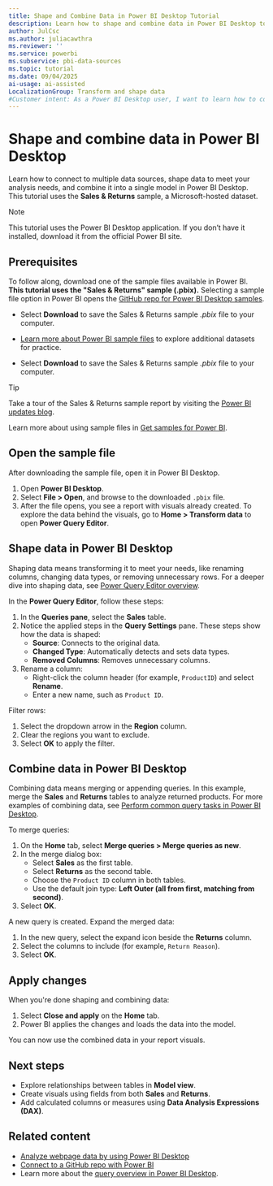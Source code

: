 ```yaml
---
title: Shape and Combine Data in Power BI Desktop Tutorial
description: Learn how to shape and combine data in Power BI Desktop to create data models and build reports. Follow this step-by-step tutorial
author: JulCsc
ms.author: juliacawthra
ms.reviewer: ''
ms.service: powerbi
ms.subservice: pbi-data-sources
ms.topic: tutorial
ms.date: 09/04/2025
ai-usage: ai-assisted
LocalizationGroup: Transform and shape data
#Customer intent: As a Power BI Desktop user, I want to learn how to connect to data sources, then shape and combine the data in Power Query Editor, so that I can create data models and build reports.
---
```


# Shape and combine data in Power BI Desktop

Learn how to connect to multiple data sources, shape data to meet your analysis needs, and combine it into a single model in Power BI Desktop. This tutorial uses the **Sales & Returns** sample, a Microsoft-hosted dataset.

> [!NOTE]  
> This tutorial uses the Power BI Desktop application. If you don’t have it installed, download it from the official Power BI site.

## Prerequisites

To follow along, download one of the sample files available in Power BI. **This tutorial uses the "Sales & Returns" sample (.pbix).** Selecting a sample file option in Power BI opens the [GitHub repo for Power BI Desktop samples](https://github.com/microsoft/powerbi-desktop-samples/blob/main/Sample%20Reports/Sales%20%26%20Returns%20Sample%20v201912.pbix). 

- Select **Download** to save the Sales & Returns sample *.pbix* file to your computer.  
- [Learn more about Power BI sample files](../create-reports/sample-datasets.md) to explore additional datasets for practice.

- Select **Download** to save the Sales & Returns sample *.pbix* file to your computer. 

> [!TIP]
> Take a tour of the Sales & Returns sample report by visiting the [Power BI updates blog](https://powerbi.microsoft.com/blog/take_a_tour_of_the_new_sales_returns_sample_report/).
>
> Learn more about using sample files in [Get samples for Power BI](../create-reports/sample-datasets.md).

## Open the sample file

After downloading the sample file, open it in Power BI Desktop.

1. Open **Power BI Desktop**.
1. Select **File > Open**, and browse to the downloaded `.pbix` file.
1. After the file opens, you see a report with visuals already created. To explore the data behind the visuals, go to **Home > Transform data** to open **Power Query Editor**.

## Shape data in Power BI Desktop

Shaping data means transforming it to meet your needs, like renaming columns, changing data types, or removing unnecessary rows. For a deeper dive into shaping data, see [Power Query Editor overview](../transform-model/desktop-query-overview.md).

In the **Power Query Editor**, follow these steps:

1. In the **Queries pane**, select the **Sales** table.
2. Notice the applied steps in the **Query Settings** pane. These steps show how the data is shaped:
   - **Source**: Connects to the original data.
   - **Changed Type**: Automatically detects and sets data types.
   - **Removed Columns**: Removes unnecessary columns.
3. Rename a column:
   - Right-click the column header (for example, `ProductID`) and select **Rename**.
   - Enter a new name, such as `Product ID`.

Filter rows:

1. Select the dropdown arrow in the **Region** column.
2. Clear the regions you want to exclude.
3. Select **OK** to apply the filter.

## Combine data in Power BI Desktop

Combining data means merging or appending queries. In this example, merge the **Sales** and **Returns** tables to analyze returned products. For more examples of combining data, see [Perform common query tasks in Power BI Desktop](../transform-model/desktop-common-query-tasks.md#shape-and-combine-data).

To merge queries:

1. On the **Home** tab, select **Merge queries > Merge queries as new**.
2. In the merge dialog box:
   - Select **Sales** as the first table.
   - Select **Returns** as the second table.
   - Choose the `Product ID` column in both tables.
   - Use the default join type: **Left Outer (all from first, matching from second)**.
3. Select **OK**.

A new query is created. Expand the merged data:

1. In the new query, select the expand icon beside the **Returns** column.
2. Select the columns to include (for example, `Return Reason`).
3. Select **OK**.

## Apply changes

When you're done shaping and combining data:

1. Select **Close and apply** on the **Home** tab.
1. Power BI applies the changes and loads the data into the model.

You can now use the combined data in your report visuals.

## Next steps

- Explore relationships between tables in **Model view**.
- Create visuals using fields from both **Sales** and **Returns**.
- Add calculated columns or measures using **Data Analysis Expressions (DAX)**.

## Related content

- [Analyze webpage data by using Power BI Desktop](desktop-tutorial-importing-and-analyzing-data-from-a-web-page.md)
- [Connect to a GitHub repo with Power BI](service-tutorial-connect-to-github.md)
- Learn more about the [query overview in Power BI Desktop](../transform-model/desktop-query-overview.md).
